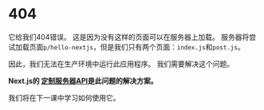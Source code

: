 # 404

它给我们404错误。 这是因为没有这样的页面可以在服务器上加载。
服务器将尝试加载页面`p/hello-nextjs`，但是我们只有两个页面：`index.js`和`post.js`。

因此，我们无法在生产环境中运行此应用程序。 我们需要解决这个问题。

**Next.js的 [定制服务器API](https://github.com/zeit/next.js#custom-server-and-routing)是此问题的解决方案。**

我们将在下一课中学习如何使用它。
